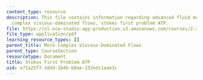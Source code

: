 ```yaml
---
content_type: resource
description: This file contains information regarding advanced fluid mechanics, more
  complex viscous-dominated flows, stokes first problem ATP.
file: https://ol-ocw-studio-app-production.s3.amazonaws.com/courses/2-25-advanced-fluid-mechanics-fall-2013/e71a25f73ddd1b4bb0ae232edc1aae3c_MIT2_25F13_ProblemStokes1.pdf
file_type: application/pdf
learning_resource_types: []
parent_title: More Complex Viscous-Dominated Flows
parent_type: CourseSection
resourcetype: Document
title: Stokes First Problem ATP
uid: e71a25f7-3ddd-1b4b-b0ae-232edc1aae3c
---
```


